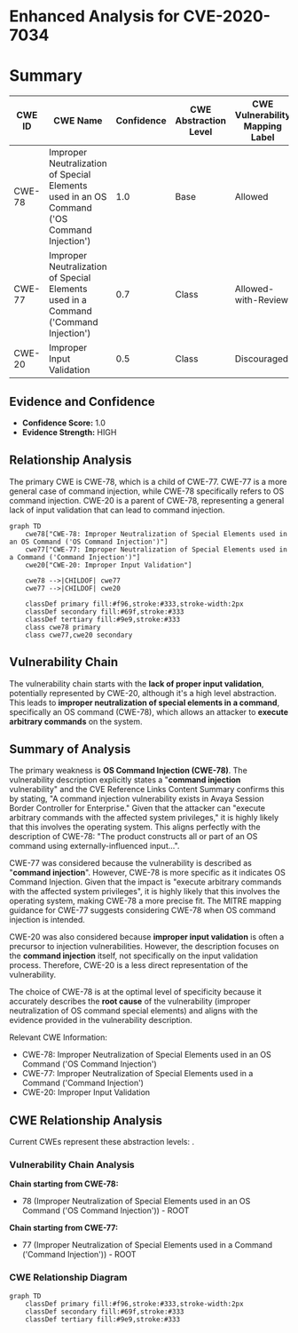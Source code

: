 # Enhanced Analysis for CVE-2020-7034

# Summary

| CWE ID | CWE Name | Confidence | CWE Abstraction Level | CWE Vulnerability Mapping Label | CWE-Vulnerability Mapping Notes |
|---|---|---|---|---|---|
| CWE-78 | Improper Neutralization of Special Elements used in an OS Command ('OS Command Injection') | 1.0 | Base | Allowed | Primary CWE |
| CWE-77 | Improper Neutralization of Special Elements used in a Command ('Command Injection') | 0.7 | Class | Allowed-with-Review | Secondary Candidate |
| CWE-20 | Improper Input Validation | 0.5 | Class | Discouraged | Secondary Candidate |

## Evidence and Confidence

*   **Confidence Score:** 1.0
*   **Evidence Strength:** HIGH

## Relationship Analysis

The primary CWE is CWE-78, which is a child of CWE-77. CWE-77 is a more general case of command injection, while CWE-78 specifically refers to OS command injection. CWE-20 is a parent of CWE-78, representing a general lack of input validation that can lead to command injection.

```mermaid
graph TD
    cwe78["CWE-78: Improper Neutralization of Special Elements used in an OS Command ('OS Command Injection')"]
    cwe77["CWE-77: Improper Neutralization of Special Elements used in a Command ('Command Injection')"]
    cwe20["CWE-20: Improper Input Validation"]

    cwe78 -->|CHILDOF| cwe77
    cwe77 -->|CHILDOF| cwe20

    classDef primary fill:#f96,stroke:#333,stroke-width:2px
    classDef secondary fill:#69f,stroke:#333
    classDef tertiary fill:#9e9,stroke:#333
    class cwe78 primary
    class cwe77,cwe20 secondary
```

## Vulnerability Chain

The vulnerability chain starts with the **lack of proper input validation**, potentially represented by CWE-20, although it's a high level abstraction. This leads to **improper neutralization of special elements in a command**, specifically an OS command (CWE-78), which allows an attacker to **execute arbitrary commands** on the system.

## Summary of Analysis

The primary weakness is **OS Command Injection (CWE-78)**. The vulnerability description explicitly states a "**command injection** vulnerability" and the CVE Reference Links Content Summary confirms this by stating, "A command injection vulnerability exists in Avaya Session Border Controller for Enterprise." Given that the attacker can "execute arbitrary commands with the affected system privileges," it is highly likely that this involves the operating system. This aligns perfectly with the description of CWE-78: "The product constructs all or part of an OS command using externally-influenced input...".

CWE-77 was considered because the vulnerability is described as "**command injection**". However, CWE-78 is more specific as it indicates OS Command Injection. Given that the impact is "execute arbitrary commands with the affected system privileges", it is highly likely that this involves the operating system, making CWE-78 a more precise fit. The MITRE mapping guidance for CWE-77 suggests considering CWE-78 when OS command injection is intended.

CWE-20 was also considered because **improper input validation** is often a precursor to injection vulnerabilities. However, the description focuses on the **command injection** itself, not specifically on the input validation process. Therefore, CWE-20 is a less direct representation of the vulnerability.

The choice of CWE-78 is at the optimal level of specificity because it accurately describes the **root cause** of the vulnerability (improper neutralization of OS command special elements) and aligns with the evidence provided in the vulnerability description.

Relevant CWE Information:
- CWE-78: Improper Neutralization of Special Elements used in an OS Command ('OS Command Injection')
- CWE-77: Improper Neutralization of Special Elements used in a Command ('Command Injection')
- CWE-20: Improper Input Validation


## CWE Relationship Analysis

Current CWEs represent these abstraction levels: .


### Vulnerability Chain Analysis

**Chain starting from CWE-78:**
- 78 (Improper Neutralization of Special Elements used in an OS Command ('OS Command Injection')) - ROOT


**Chain starting from CWE-77:**
- 77 (Improper Neutralization of Special Elements used in a Command ('Command Injection')) - ROOT



### CWE Relationship Diagram

```mermaid
graph TD
    classDef primary fill:#f96,stroke:#333,stroke-width:2px
    classDef secondary fill:#69f,stroke:#333
    classDef tertiary fill:#9e9,stroke:#333
```